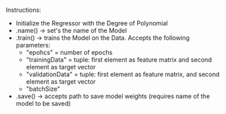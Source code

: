 Instructions:

- Initialize the Regressor with the Degree of Polynomial
- .name() -> set's the name of the Model 
- .train() -> trains the Model on the Data.
  Accepts the following parameters:
    * "epohcs" = number of epochs 
    * "trainingData" = tuple: first element as feature matrix and second element as target vector
    * "validationData" = tuple: first element as feature       matrix, and second element as target vector
    * "batchSize"
- .save() -> accepts path to save model weights (requires name of the model to be saved)
